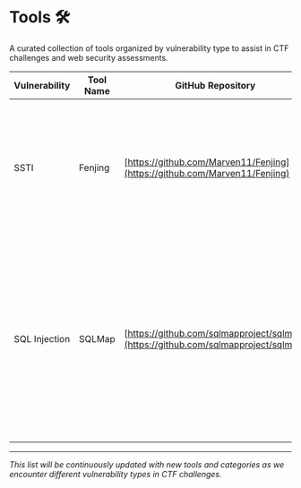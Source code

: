 # Tools 🛠️

A curated collection of tools organized by vulnerability type to assist in CTF challenges and web security assessments.

| Vulnerability | Tool Name | GitHub Repository                                                                  | Description                                                                                                                                                                     |
| ------------- | --------- | ---------------------------------------------------------------------------------- | ------------------------------------------------------------------------------------------------------------------------------------------------------------------------------- |
| SSTI          | Fenjing   | [https://github.com/Marven11/Fenjing](https://github.com/Marven11/Fenjing)         | Fenjing is a script for bypassing Jinja SSTI WAF in CTF competitions. It supports automatically attacking given website or API.                     |
| SQL Injection | SQLMap    | [https://github.com/sqlmapproject/sqlmap](https://github.com/sqlmapproject/sqlmap) | Automatic SQL injection and database takeover tool. Automates the process of detecting and exploiting SQL injection flaws with support for various database management systems. |

---

*This list will be continuously updated with new tools and categories as we encounter different vulnerability types in CTF challenges.*
